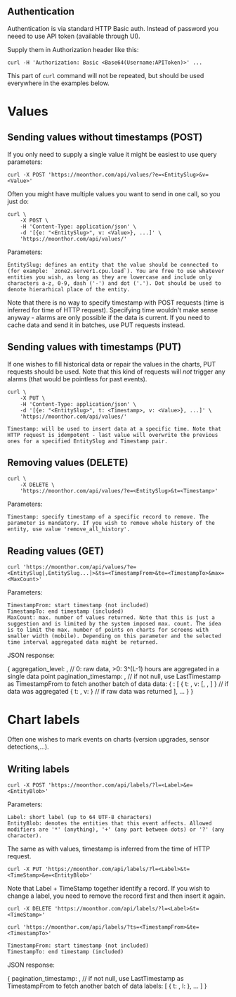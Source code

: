 
## Authentication

Authentication is via standard HTTP Basic auth. Instead of password you neeed to use API token (available through UI). 

Supply them in Authorization header like this:

```
curl -H 'Authorization: Basic <Base64(Username:APIToken)>' ...
```

This part of `curl` command will not be repeated, but should be used everywhere in the examples below.

# Values

## Sending values without timestamps (POST)

If you only need to supply a single value it might be easiest to use query parameters:

```
curl -X POST 'https://moonthor.com/api/values/?e=<EntitySlug>&v=<Value>'
```

Often you might have multiple values you want to send in one call, so you just do:

```
curl \
    -X POST \
    -H 'Content-Type: application/json' \
    -d '[{e: "<EntitySlug>", v: <Value>}, ...]' \
    'https://moonthor.com/api/values/'
```

Parameters:

    EntitySlug: defines an entity that the value should be connected to (for example: `zone2.server1.cpu.load`). You are free to use whatever entities you wish, as long as they are lowercase and include only characters a-z, 0-9, dash ('-') and dot ('.'). Dot should be used to denote hierarhical place of the entity.

Note that there is no way to specify timestamp with POST requests (time is inferred for time of HTTP request). Specifying time wouldn't make sense anyway - alarms are only possible if the data is current. If you need to cache data and send it in batches, use PUT requests instead.

## Sending values with timestamps (PUT)

If one wishes to fill historical data or repair the values in the charts, PUT requests should be used. Note that this kind of requests will *not* trigger any alarms (that would be pointless for past events).

```
curl \
    -X PUT \
    -H 'Content-Type: application/json' \
    -d '[{e: "<EntitySlug>", t: <Timestamp>, v: <Value>}, ...]' \
    'https://moonthor.com/api/values/'
```

    Timestamp: will be used to insert data at a specific time. Note that HTTP request is idempotent - last value will overwrite the previous ones for a specified EntitySlug and Timestamp pair.

## Removing values (DELETE)

```
curl \
    -X DELETE \
    'https://moonthor.com/api/values/?e=<EntitySlug>&t=<Timestamp>'
```

Parameters:

    Timestamp: specify timestamp of a specific record to remove. The parameter is mandatory. If you wish to remove whole history of the entity, use value 'remove_all_history'.

## Reading values (GET)



```
curl 'https://moonthor.com/api/values/?e=<EntitySlug[,EntitySlug...]>&ts=<TimestampFrom>&te=<TimestampTo>&max=<MaxCount>'
```

Parameters:

    TimestampFrom: start timestamp (not included)
    TimestampTo: end timestamp (included)
    MaxCount: max. number of values returned. Note that this is just a suggestion and is limited by the system imposed max. count. The idea is to limit the max. number of points on charts for screens with smaller width (mobile). Depending on this parameter and the selected time interval aggregated data might be returned.

JSON response:

{
    aggregation_level: <AggregationLevel>,  // 0: raw data, >0: 3^(L-1) hours are aggregated in a single data point
    pagination_timestamp: <LastTimestamp>,  // if not null, use LastTimestamp as TimestampFrom to fetch another batch of data
    data: {
        <EntitySlug0>: [
            { t: <Timestamp>, v: [<Value>, <MinValue>, <MaxValue>] }  // if data was aggregated
            { t: <Timestamp>, v: <Value> }  // if raw data was returned
        ],
        ...
    }
}


# Chart labels

Often one wishes to mark events on charts (version upgrades, sensor detections,...).

## Writing labels

```
curl -X POST 'https://moonthor.com/api/labels/?l=<Label>&e=<EntityBlob>'
```

Parameters:

    Label: short label (up to 64 UTF-8 characters)
    EntityBlob: denotes the entities that this event affects. Allowed modifiers are '*' (anything), '+' (any part between dots) or '?' (any character).

The same as with values, timestamp is inferred from the time of HTTP request.

```
curl -X PUT 'https://moonthor.com/api/labels/?l=<Label>&t=<TimeStamp>&e=<EntityBlob>'
```
Note that Label + TimeStamp together identify a record. If you wish to change a label, you need to remove the record first and then insert it again.

```
curl -X DELETE 'https://moonthor.com/api/labels/?l=<Label>&t=<TimeStamp>'
```

```
curl 'https://moonthor.com/api/labels/?ts=<TimestampFrom>&te=<TimestampTo>'
```

    TimestampFrom: start timestamp (not included)
    TimestampTo: end timestamp (included)

JSON response:

{
    pagination_timestamp: <LastTimestamp>,  // if not null, use LastTimestamp as TimestampFrom to fetch another batch of data
    labels: [
        { t: <Timestamp>, l: <Label> },
        ...
    ]
}

